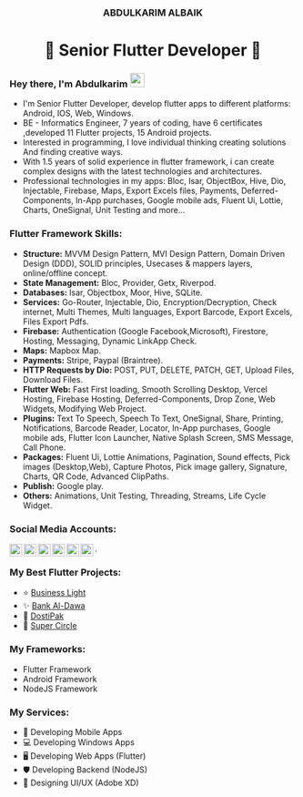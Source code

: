 <h3 align="center">ABDULKARIM ALBAIK</h3>
<h1 align="center">🌟 Senior Flutter Developer 🌟</h1>

### Hey there, I'm  Abdulkarim <img src="https://media.giphy.com/media/hvRJCLFzcasrR4ia7z/giphy.gif" width="25px">
- I'm Senior Flutter Developer, develop flutter apps to different platforms: Android, IOS, Web, Windows.  
- BE - Informatics Engineer, 7 years of coding, have 6 certificates ,developed 11 Flutter projects, 15 Android projects. 
- Interested in programming, I love individual thinking creating solutions And finding creative ways.
- With 1.5 years of solid experience in flutter framework, i can create complex designs with the latest technologies and architectures.
- Professional technologies in my apps: Bloc, Isar, ObjectBox, Hive, Dio, Injectable, Firebase, Maps, Export Excels files, Payments, Deferred-Components, In-App purchases, Google mobile ads, Fluent Ui, Lottie, Charts, OneSignal, Unit Testing and more...

### Flutter Framework Skills:
- **Structure:**  MVVM Design Pattern, MVI Design Pattern, Domain Driven Design (DDD), SOLID principles, Usecases & mappers layers, online/offline concept.  
- **State Management:**  Bloc, Provider, Getx, Riverpod.  
- **Databases:**  Isar, Objectbox, Moor, Hive, SQLite.  
- **Services:**  Go-Router, Injectable, Dio, Encryption/Decryption, Check internet, Multi Themes, Multi languages, Export Barcode, Export Excels, Files Export Pdfs.  
- **Firebase:**  Authentication (Google Facebook,Microsoft), Firestore, Hosting, Messaging, Dynamic LinkApp Check.  
- **Maps:**  Mapbox Map.  
- **Payments:**  Stripe, Paypal (Braintree).  
- **HTTP Requests by Dio:**  POST, PUT, DELETE, PATCH, GET, Upload Files, Download Files. 
- **Flutter Web:**  Fast First loading, Smooth Scrolling Desktop, Vercel Hosting, Firebase Hosting, Deferred-Components, Drop Zone, Web Widgets, Modifying Web Project.  
- **Plugins:**  Text To Speech, Speech To Text, OneSignal, Share, Printing, Notifications, Barcode Reader, Locator, In-App purchases, Google mobile ads, Flutter Icon Launcher, Native Splash Screen, SMS Message, Call Phone.  
- **Packages:**  Fluent Ui, Lottie Animations, Pagination, Sound effects, Pick images (Desktop,Web), Capture Photos, Pick image gallery, Signature, Charts, QR Code, Advanced ClipPaths.  
- **Publish:**  Google play.
- **Others:**  Animations, Unit Testing, Threading, Streams, Life Cycle Widget.

### Social Media Accounts:
[<img align="left" alt="Github" width=22px src="https://drive.google.com/uc?id=1hMge-Qyn89B3t7SZwe5YXZs4AAaPBP5r">](https://github.com/ABDULKARIMALBAIK)
[<img align="left" alt="Stackoverflow" width=22px src="https://drive.google.com/uc?id=17z8H2YnR3Ot5Mdpozh9FEorC4Ta87UD6">](https://stackoverflow.com/users/10669265/abdulkarim-albaik)
[<img align="left" alt="Facebook" width=22px src="https://drive.google.com/uc?id=1qfWQlPxifueAzv1dG0FzjFV5h89sI0vc">](https://www.facebook.com/profile.php?id=100074839893743)
[<img align="left" alt="Instagram" width=22px src="https://drive.google.com/uc?id=1L604ILK6tQbnwn6a5EGsBN-t4y1U3XLh">](https://www.instagram.com/abdulkarim_albaik_dev/)
[<img align="left" alt="Twitter" width=22px src="https://drive.google.com/uc?id=1999r_Hcjzc9CUzAyN9g0ljRDvcxUuD_R">](https://twitter.com/abdalka10233202)
[<img align="left" alt="LinkedIn" width=22px src="https://drive.google.com/uc?id=1h1gA2f0KaCfG7-rz8vrVq33E1uvy18FC">](https://www.linkedin.com/in/abdulkarim-albaik-b734aa22a/).  


### My Best Flutter Projects: 
- ⭐ [Business Light](https://github.com/ABDULKARIMALBAIK/business_light)
- ✨ [Bank Al-Dawa](https://github.com/ABDULKARIMALBAIK/bank-al-dawa)
- 💎 [DostiPak](https://github.com/ABDULKARIMALBAIK/DostiPak)
- 🚀 [Super Circle](https://github.com/ABDULKARIMALBAIK/super_circle)


### My Frameworks:
- Flutter Framework
- Android Framework
- NodeJS Framework


### My Services:
- 📱 Developing Mobile Apps
- 💻 Developing Windows Apps
- 🖥 Developing Web Apps (Flutter)
- 🛡 Developing Backend (NodeJS)
- 💎 Designing UI/UX (Adobe XD)


